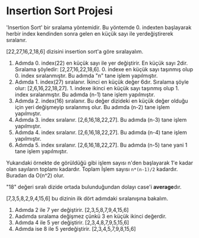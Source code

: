 # Insertion Sort Projesi

'Insertion Sort' bir sıralama yöntemidir. Bu yöntemde 0. indexten başlayarak herbir index kendinden sonra gelen en küçük sayı ile yerdeğiştirerek sıralanır.

[22,27,16,2,18,6] dizisini insertion sort'a göre sıralayalım.
1. Adımda 0. index(22) en küçük sayı ile yer değiştirir. En küçük sayı 2dir. Sıralama şöyledir: [2,27,16,22,18,6]. 0. indexe en küçük sayı taşınmış olup 0. index sıralanmıştır. Bu adımda "n" tane işlem yapılmıştır.
2. Adımda 1. index(27) sıralanır. İkinci en küçük değer 6dır. Sıralama şöyle olur: [2,6,16,22,18,27]. 1. indexe ikinci en küçük sayı taşınmış olup 1. index sıralanmıştır. Bu adımda (n-1) tane işlem yapılmıştır.
3. Adımda 2. index(16) sıralanır. Bu değer dizideki en küçük değer olduğu için yeri değişmeyip sıralanmış olur. Bu adımda (n-2) tane işlem yapılmıştır.
4. Adımda 3. index sıralanır. [2,6,16,18,22,27]. Bu adımda (n-3) tane işlem yapılmıştır.
5. Adımda 4. index sıralanır. [2,6,16,18,22,27]. Bu adımda (n-4) tane işlem yapılmıştır.
6. Adımda 5. index sıralanır. [2,6,16,18,22,27]. Bu adımda (n-5) tane yani 1 tane işlem yapılmıştır.

Yukarıdaki örnekte de görüldüğü gibi işlem sayısı n'den başlayarak 1'e kadar olan sayıların toplamı kadardır. Toplam İşlem sayısı `n*(n-1)/2` kadardır. Buradan da O(n^2) olur.

"18" değeri sıralı dizide ortada bulunduğundan dolayı case'i **average**dır.

[7,3,5,8,2,9,4,15,6] bu dizinin ilk dört adımdaki sıralanışına bakalım.
1. Adımda 2 ile 7 yer değiştirir. [2,3,5,8,7,9,4,15,6]
2. Aadımda sıralama değişmez çünkü 3 en küçük ikinci değerdir.
3. Adımda 4 ile 5 yer değiştirir. [2,3,4,8,7,9,5,15,6]
4. Adımda ise 8 ile 5 yerdeğiştirir. [2,3,4,5,7,9,8,15,6]